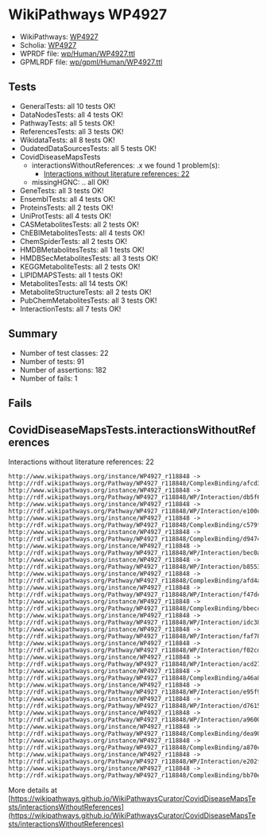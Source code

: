 # WikiPathways WP4927

* WikiPathways: [WP4927](https://identifiers.org/wikipathways:WP4927)
* Scholia: [WP4927](https://scholia.toolforge.org/wikipathways/WP4927)
* WPRDF file: [wp/Human/WP4927.ttl](../wp/Human/WP4927.ttl)
* GPMLRDF file: [wp/gpml/Human/WP4927.ttl](../wp/gpml/Human/WP4927.ttl)

## Tests
* GeneralTests: all 10 tests OK!
* DataNodesTests: all 4 tests OK!
* PathwayTests: all 5 tests OK!
* ReferencesTests: all 3 tests OK!
* WikidataTests: all 8 tests OK!
* OudatedDataSourcesTests: all 5 tests OK!
* CovidDiseaseMapsTests
    * interactionsWithoutReferences: .x we found 1 problem(s):
        * [Interactions without literature references: 22](#9701cd02)
    * missingHGNC: .. all OK!
* GeneTests: all 3 tests OK!
* EnsemblTests: all 4 tests OK!
* ProteinsTests: all 2 tests OK!
* UniProtTests: all 4 tests OK!
* CASMetabolitesTests: all 2 tests OK!
* ChEBIMetabolitesTests: all 4 tests OK!
* ChemSpiderTests: all 2 tests OK!
* HMDBMetabolitesTests: all 1 tests OK!
* HMDBSecMetabolitesTests: all 3 tests OK!
* KEGGMetaboliteTests: all 2 tests OK!
* LIPIDMAPSTests: all 1 tests OK!
* MetabolitesTests: all 14 tests OK!
* MetaboliteStructureTests: all 2 tests OK!
* PubChemMetabolitesTests: all 3 tests OK!
* InteractionTests: all 7 tests OK!


## Summary

* Number of test classes: 22
* Number of tests: 91
* Number of assertions: 182
* Number of fails: 1

## Fails

<a name="9701cd02" />

## CovidDiseaseMapsTests.interactionsWithoutReferences

Interactions without literature references: 22
```
http://www.wikipathways.org/instance/WP4927_r118848 -> http://rdf.wikipathways.org/Pathway/WP4927_r118848/ComplexBinding/afcd3
http://www.wikipathways.org/instance/WP4927_r118848 -> http://rdf.wikipathways.org/Pathway/WP4927_r118848/WP/Interaction/db5f6
http://www.wikipathways.org/instance/WP4927_r118848 -> http://rdf.wikipathways.org/Pathway/WP4927_r118848/WP/Interaction/e100c
http://www.wikipathways.org/instance/WP4927_r118848 -> http://rdf.wikipathways.org/Pathway/WP4927_r118848/ComplexBinding/c579f
http://www.wikipathways.org/instance/WP4927_r118848 -> http://rdf.wikipathways.org/Pathway/WP4927_r118848/ComplexBinding/d9474
http://www.wikipathways.org/instance/WP4927_r118848 -> http://rdf.wikipathways.org/Pathway/WP4927_r118848/WP/Interaction/bec0a
http://www.wikipathways.org/instance/WP4927_r118848 -> http://rdf.wikipathways.org/Pathway/WP4927_r118848/WP/Interaction/b8553
http://www.wikipathways.org/instance/WP4927_r118848 -> http://rdf.wikipathways.org/Pathway/WP4927_r118848/ComplexBinding/afd4a
http://www.wikipathways.org/instance/WP4927_r118848 -> http://rdf.wikipathways.org/Pathway/WP4927_r118848/WP/Interaction/f47dc
http://www.wikipathways.org/instance/WP4927_r118848 -> http://rdf.wikipathways.org/Pathway/WP4927_r118848/ComplexBinding/bbecc
http://www.wikipathways.org/instance/WP4927_r118848 -> http://rdf.wikipathways.org/Pathway/WP4927_r118848/WP/Interaction/idc381d3da
http://www.wikipathways.org/instance/WP4927_r118848 -> http://rdf.wikipathways.org/Pathway/WP4927_r118848/WP/Interaction/faf78
http://www.wikipathways.org/instance/WP4927_r118848 -> http://rdf.wikipathways.org/Pathway/WP4927_r118848/WP/Interaction/f02cd
http://www.wikipathways.org/instance/WP4927_r118848 -> http://rdf.wikipathways.org/Pathway/WP4927_r118848/WP/Interaction/acd27
http://www.wikipathways.org/instance/WP4927_r118848 -> http://rdf.wikipathways.org/Pathway/WP4927_r118848/ComplexBinding/a46a8
http://www.wikipathways.org/instance/WP4927_r118848 -> http://rdf.wikipathways.org/Pathway/WP4927_r118848/WP/Interaction/e95f9
http://www.wikipathways.org/instance/WP4927_r118848 -> http://rdf.wikipathways.org/Pathway/WP4927_r118848/WP/Interaction/d7615
http://www.wikipathways.org/instance/WP4927_r118848 -> http://rdf.wikipathways.org/Pathway/WP4927_r118848/WP/Interaction/a9600
http://www.wikipathways.org/instance/WP4927_r118848 -> http://rdf.wikipathways.org/Pathway/WP4927_r118848/ComplexBinding/dea90
http://www.wikipathways.org/instance/WP4927_r118848 -> http://rdf.wikipathways.org/Pathway/WP4927_r118848/ComplexBinding/a870c
http://www.wikipathways.org/instance/WP4927_r118848 -> http://rdf.wikipathways.org/Pathway/WP4927_r118848/WP/Interaction/e202f
http://www.wikipathways.org/instance/WP4927_r118848 -> http://rdf.wikipathways.org/Pathway/WP4927_r118848/ComplexBinding/bb70e
```

More details at [https://wikipathways.github.io/WikiPathwaysCurator/CovidDiseaseMapsTests/interactionsWithoutReferences](https://wikipathways.github.io/WikiPathwaysCurator/CovidDiseaseMapsTests/interactionsWithoutReferences)

